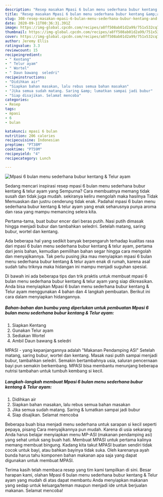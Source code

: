 ```yaml
---
description: "Resep masakan Mpasi 6 bulan menu sederhana bubur kentang &amp;amp; Telur ayam | Bahan Membuat Mpasi 6 bulan menu sederhana bubur kentang &amp;amp; Telur ayam Yang Enak Banget"
title: "Resep masakan Mpasi 6 bulan menu sederhana bubur kentang &amp;amp; Telur ayam | Bahan Membuat Mpasi 6 bulan menu sederhana bubur kentang &amp;amp; Telur ayam Yang Enak Banget"
slug: 308-resep-masakan-mpasi-6-bulan-menu-sederhana-bubur-kentang-and-amp-telur-ayam-bahan-membuat-mpasi-6-bulan-menu-sederhana-bubur-kentang-and-amp-telur-ayam-yang-enak-banget
date: 2020-09-11T00:36:31.391Z
image: https://img-global.cpcdn.com/recipes/a8ff508ab01d2a99/751x532cq70/mpasi-6-bulan-menu-sederhana-bubur-kentang-telur-ayam-foto-resep-utama.jpg
thumbnail: https://img-global.cpcdn.com/recipes/a8ff508ab01d2a99/751x532cq70/mpasi-6-bulan-menu-sederhana-bubur-kentang-telur-ayam-foto-resep-utama.jpg
cover: https://img-global.cpcdn.com/recipes/a8ff508ab01d2a99/751x532cq70/mpasi-6-bulan-menu-sederhana-bubur-kentang-telur-ayam-foto-resep-utama.jpg
author: Jeremy Ellis
ratingvalue: 3.3
reviewcount: 15
recipeingredient:
- " Kentang"
- " Telur ayam"
- " Wortel"
- " Daun bawang  seledri"
recipeinstructions:
- "Didihkan air"
- "Siapkan bahan masakan, lalu rebus semua bahan masakan"
- "Jika semua sudah matang. Saring &amp; lumatkan sampai jadi bubur"
- "Siap disajikan. Selamat mencoba"
categories:
- Resep
tags:
- mpasi
- 6
- bulan

katakunci: mpasi 6 bulan 
nutrition: 206 calories
recipecuisine: Indonesian
preptime: "PT38M"
cooktime: "PT59M"
recipeyield: "4"
recipecategory: Lunch

---
```



![Mpasi 6 bulan menu sederhana bubur kentang &amp; Telur ayam](https://img-global.cpcdn.com/recipes/a8ff508ab01d2a99/751x532cq70/mpasi-6-bulan-menu-sederhana-bubur-kentang-telur-ayam-foto-resep-utama.jpg)

Sedang mencari inspirasi resep mpasi 6 bulan menu sederhana bubur kentang &amp; telur ayam yang Sempurna? Cara membuatnya memang tidak susah dan tidak juga mudah. sekiranya keliru mengolah maka hasilnya Tidak Memuaskan dan justru cenderung tidak enak. Padahal mpasi 6 bulan menu sederhana bubur kentang &amp; telur ayam yang enak seharusnya punya aroma dan rasa yang mampu memancing selera kita.

Pertama-tama, buat bubur encer dari beras putih. Nasi putih dimasak hingga menjadi bubur dan tambahkan seledrri. Setelah matang, saring bubur, wortel dan kentang.

Ada beberapa hal yang sedikit banyak berpengaruh terhadap kualitas rasa dari mpasi 6 bulan menu sederhana bubur kentang &amp; telur ayam, pertama dari jenis bahan, kemudian pemilihan bahan segar hingga cara mengolah dan menyajikannya. Tak perlu pusing jika mau menyiapkan mpasi 6 bulan menu sederhana bubur kentang &amp; telur ayam enak di rumah, karena asal sudah tahu triknya maka hidangan ini mampu menjadi suguhan spesial.


Di bawah ini ada beberapa tips dan trik praktis untuk membuat mpasi 6 bulan menu sederhana bubur kentang &amp; telur ayam yang siap dikreasikan. Anda bisa menyiapkan Mpasi 6 bulan menu sederhana bubur kentang &amp; Telur ayam menggunakan 4 bahan dan 4 langkah pembuatan. Berikut ini cara dalam menyiapkan hidangannya.

<!--inarticleads1-->

##### Bahan-bahan dan bumbu yang diperlukan untuk pembuatan Mpasi 6 bulan menu sederhana bubur kentang &amp; Telur ayam:

1. Siapkan  Kentang
1. Gunakan  Telur ayam
1. Sediakan  Wortel
1. Ambil  Daun bawang &amp; seledri


MPASI - yang kepanjangannya adalah &#34;Makanan Pendamping ASI&#34; Setelah matang, saring bubur, wortel dan kentang. Masak nasi putih sampai menjadi bubur, tambahkan seledri. Semakin bertambahnya usia, saluran pencernaan bayi pun semakin berkembang. MPASI bisa membantu menunjang beberapa nutrisi tambahan untuk tumbuh kembang si kecil. 

<!--inarticleads2-->

##### Langkah-langkah membuat Mpasi 6 bulan menu sederhana bubur kentang &amp; Telur ayam:

1. Didihkan air
1. Siapkan bahan masakan, lalu rebus semua bahan masakan
1. Jika semua sudah matang. Saring &amp; lumatkan sampai jadi bubur
1. Siap disajikan. Selamat mencoba


Beberapa buah bisa menjadi menu sederhana untuk sarapan si kecil seperti pepaya, pisang Cara menyajikannya pun mudah. Karena di usia sekarang Anda harus belajar menyiapkan menu MP-ASI (makanan pendamping asi) yang sehat untuk sang buah hati. Membuat MPASI untuk pertama kalinya memang membuat bingung. Kadang kita takut MPASI buatan sendiri tidak cocok untuk bayi, atau bahkan bayinya tidak suka. Oleh karenanya ayah bunda harus tahu komponen bahan makanan apa saja yang dapat digunakan untuk membuat MPASI. 

Terima kasih telah membaca resep yang tim kami tampilkan di sini. Besar harapan kami, olahan Mpasi 6 bulan menu sederhana bubur kentang &amp; Telur ayam yang mudah di atas dapat membantu Anda menyiapkan makanan yang sedap untuk keluarga/teman maupun menjadi ide untuk berjualan makanan. Selamat mencoba!

